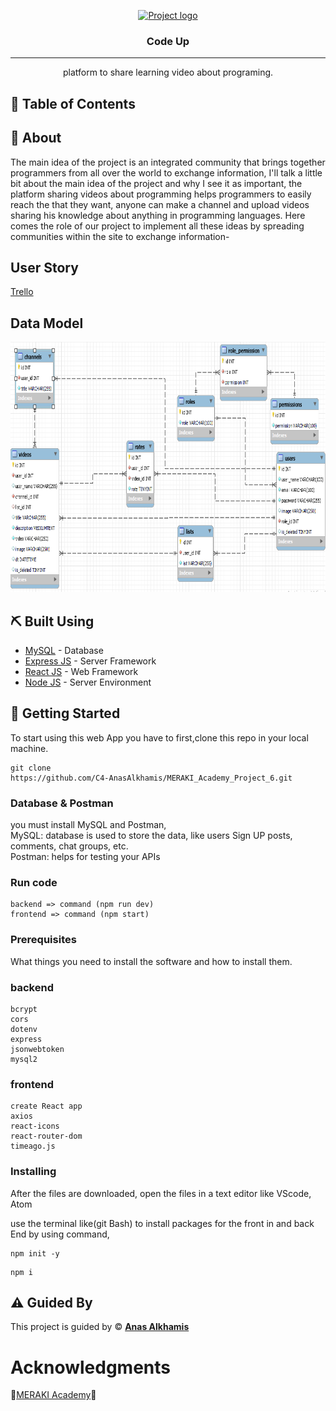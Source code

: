 <p align="center">
  <a href="#" rel="noopener">
 <img width=200px height=200px src="./logo.ico" alt="Project logo"></a>
</p>

<h3 align="center">Code Up</h3>

---

<p align="center">platform to share learning video about programing.
    <br> 
</p>

## 📝 Table of Contents

## 🧐 About <a name = "about"></a>

The main idea of the project is an integrated community that brings together programmers from all over the world to exchange information, I'll talk a little bit about the main idea of the project and why I see it as important, the platform sharing videos about programming helps programmers to easily reach the that they want,
anyone can make a channel and upload videos sharing his knowledge about anything in programming languages.
Here comes the role of our project to implement all these ideas by spreading communities within the site to exchange information-

## User Story <a name = "built_using"></a>

[Trello](https://trello.com/b/hNCALbDi/leaning-app)

## Data Model

<div>
 <img width:100% height=400px src="./mysql.png" alt="database">
</div>

## ⛏️ Built Using <a name = "built_using"></a>

- [MySQL](https://www.mongodb.com/) - Database
- [Express JS](https://expressjs.com/) - Server Framework
- [React JS](https://https://reactjs.org/) - Web Framework
- [Node JS](https://nodejs.org/en/) - Server Environment


## 🏁 Getting Started <a name = "getting_started"></a>

To start using this web App you have to first,clone this repo in your local machine.

```
git clone
https://github.com/C4-AnasAlkhamis/MERAKI_Academy_Project_6.git
```

### Database & Postman

you must install MySQL and Postman,\
MySQL: database is used to store the data, like users Sign UP posts, comments, chat groups, etc.\
Postman: helps for testing your APIs

### Run code

```
backend => command (npm run dev)
frontend => command (npm start)
```

### Prerequisites

What things you need to install the software and how to install them.

### backend

```
bcrypt
cors
dotenv
express
jsonwebtoken
mysql2
```

### frontend

```
create React app
axios
react-icons
react-router-dom
timeago.js
```

### Installing

After the files are downloaded, open the files in a text editor like VScode, Atom

use the terminal like(git Bash) to install packages for the front in and back End by using command,

```
npm init -y
```

```
npm i
```


## ⚠️ Guided By <a name = "guided_by"></a>

This project is guided by ©️ **[Anas Alkhamis](https://www.meraki-academy.org)**

# Acknowledgments

🌹[MERAKI Academy](https://www.meraki-academy.org)🌹
